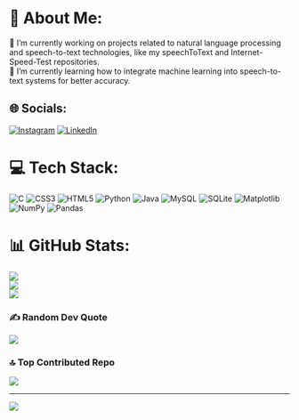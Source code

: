 # 💫 About Me:
🔭 I’m currently working on projects related to natural language processing and speech-to-text technologies, like my speechToText and Internet-Speed-Test repositories.<br>🌱 I’m currently learning how to integrate machine learning into speech-to-text systems for better accuracy.


## 🌐 Socials:
[![Instagram](https://img.shields.io/badge/Instagram-%23E4405F.svg?logo=Instagram&logoColor=white)](https://instagram.com/varun_venkatesh.1) [![LinkedIn](https://img.shields.io/badge/LinkedIn-%230077B5.svg?logo=linkedin&logoColor=white)](https://linkedin.com/in/varun-venkatesh-a32b2b25a) 

# 💻 Tech Stack:
![C](https://img.shields.io/badge/c-%2300599C.svg?style=for-the-badge&logo=c&logoColor=white) ![CSS3](https://img.shields.io/badge/css3-%231572B6.svg?style=for-the-badge&logo=css3&logoColor=white) ![HTML5](https://img.shields.io/badge/html5-%23E34F26.svg?style=for-the-badge&logo=html5&logoColor=white) ![Python](https://img.shields.io/badge/python-3670A0?style=for-the-badge&logo=python&logoColor=ffdd54) ![Java](https://img.shields.io/badge/java-%23ED8B00.svg?style=for-the-badge&logo=openjdk&logoColor=white) ![MySQL](https://img.shields.io/badge/mysql-4479A1.svg?style=for-the-badge&logo=mysql&logoColor=white) ![SQLite](https://img.shields.io/badge/sqlite-%2307405e.svg?style=for-the-badge&logo=sqlite&logoColor=white) ![Matplotlib](https://img.shields.io/badge/Matplotlib-%23ffffff.svg?style=for-the-badge&logo=Matplotlib&logoColor=black) ![NumPy](https://img.shields.io/badge/numpy-%23013243.svg?style=for-the-badge&logo=numpy&logoColor=white) ![Pandas](https://img.shields.io/badge/pandas-%23150458.svg?style=for-the-badge&logo=pandas&logoColor=white)
# 📊 GitHub Stats:
![](https://github-readme-stats.vercel.app/api?username=varunvenkateshb&theme=tokyonight&hide_border=false&include_all_commits=true&count_private=true)<br/>
![](https://github-readme-streak-stats.herokuapp.com/?user=varunvenkateshb&theme=tokyonight&hide_border=false)<br/>
![](https://github-readme-stats.vercel.app/api/top-langs/?username=varunvenkateshb&theme=tokyonight&hide_border=false&include_all_commits=true&count_private=true&layout=compact)

### ✍️ Random Dev Quote
![](https://quotes-github-readme.vercel.app/api?type=horizontal&theme=tokyonight)

### 🔝 Top Contributed Repo
![](https://github-contributor-stats.vercel.app/api?username=varunvenkateshb&limit=5&theme=tokyonight&combine_all_yearly_contributions=true)

---
[![](https://visitcount.itsvg.in/api?id=varunvenkateshb&icon=3&color=8)](https://visitcount.itsvg.in)

<!-- Proudly created with GPRM ( https://gprm.itsvg.in ) -->